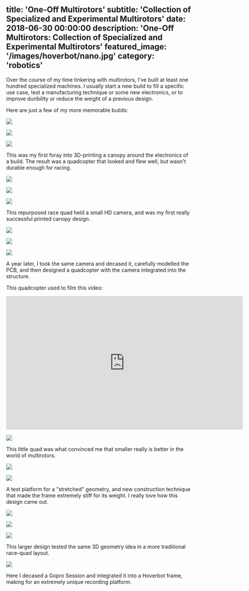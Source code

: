 title: 'One-Off Multirotors'
subtitle: 'Collection of Specialized and Experimental Multirotors'
date: 2018-06-30 00:00:00
description: 'One-Off Multirotors: Collection of Specialized and Experimental Multirotors'
featured_image: '/images/hoverbot/nano.jpg'
category: 'robotics'
---

Over the course of my time tinkering with multirotors, I've built at least one hundred specialized machines. I usually start a new build to fill a specific use case, test a manufacturing technique or some new electronics, or to improve duribility or reduce the weight of a previous design.

Here are just a few of my more memorable builds:

![](/images/multirotors/canopy_1.jpg)

![](/images/multirotors/canopy_2.jpg)

![](/images/multirotors/canopy_3.jpg)

This was my first foray into 3D-printing a canopy around the electronics of a build. The result was a quadcopter that looked and flew well, but wasn't durable enough for racing. 

![](/images/multirotors/shrike_1.jpg)

![](/images/multirotors/shrike_3.jpg)

![](/images/multirotors/shrike_2.jpg)

This repurposed race quad held a small HD camera, and was my first really successful printed canopy design. 

![](/images/multirotors/hdbot_1.jpg)

![](/images/multirotors/hdbot_2.jpg)

![](/images/multirotors/hdbot_3.jpg)

A year later, I took the same camera and decased it, carefully modelled the PCB, and then designed a quadcopter with the camera integrated into the structure.

This quadcopter used to film this video:

<iframe width="640" height="360" src="https://www.youtube.com/embed/Dia9uFx-PLY" frameborder="0" allow="accelerometer; autoplay; encrypted-media; gyroscope; picture-in-picture" allowfullscreen></iframe>

![](/images/multirotors/tiny_1.jpg)

This little quad was what convinced me that smaller really is better in the world of multirotors.

![](/images/multirotors/stretch_1.jpg)

![](/images/multirotors/stretch_2.jpg)

A test platform for a "stretched" geometry, and new construction technique that made the frame extremely stiff for its weight. I really love how this design came out.

![](/images/multirotors/3dframe_1.jpg)

![](/images/multirotors/3dframe_2.jpg)

![](/images/multirotors/3dframe_3.jpg)

This larger design tested the same 3D geometry idea in a more traditional race-quad layout.

![](/images/multirotors/gopro.jpg)

Here I decased a Gopro Session and integrated it into a Hoverbot frame, making for an extremely unique recording platform.
